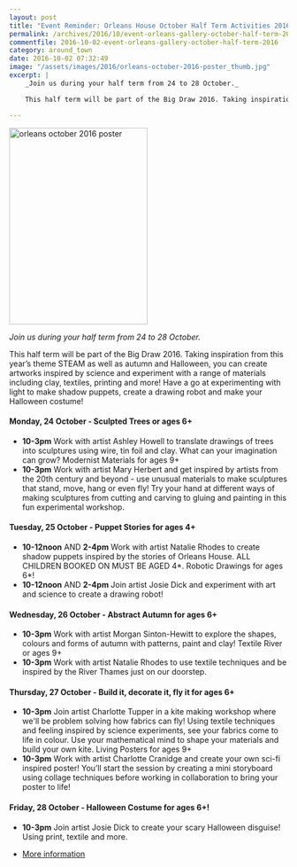 ```yaml
---
layout: post
title: "Event Reminder: Orleans House October Half Term Activities 2016"
permalink: /archives/2016/10/event-orleans-gallery-october-half-term-2016.html
commentfile: 2016-10-02-event-orleans-gallery-october-half-term-2016
category: around_town
date: 2016-10-02 07:32:49
image: "/assets/images/2016/orleans-october-2016-poster_thumb.jpg"
excerpt: |
    _Join us during your half term from 24 to 28 October._

    This half term will be part of the Big Draw 2016. Taking inspiration from this year’s theme STEAM as well as autumn and Halloween, you can create artworks inspired by science and experiment with a range of materials including clay, textiles, printing and more! Have a go at experimenting with light to make shadow puppets, create a drawing robot and make your Halloween costume!

---
```


<a href="/assets/images/2016/orleans-october-2016-poster.jpg" title="See larger version of - orleans october 2016 poster"><img src="/assets/images/2016/orleans-october-2016-poster_thumb.jpg" width="250" height="355" alt="orleans october 2016 poster" class="photo right" /></a>

*Join us during your half term from 24 to 28 October.*

This half term will be part of the Big Draw 2016. Taking inspiration from this year’s theme STEAM as well as autumn and Halloween, you can create artworks inspired by science and experiment with a range of materials including clay, textiles, printing and more! Have a go at experimenting with light to make shadow puppets, create a drawing robot and make your Halloween costume!

#### Monday, 24 October - Sculpted Trees or ages 6+

-   **10-3pm**
    Work with artist Ashley Howell to translate drawings of trees into sculptures using wire, tin foil and clay. What can your imagination can grow? Modernist Materials for ages 9+
-   **10-3pm**
    Work with artist Mary Herbert and get inspired by artists from the 20th century and beyond - use unusual materials to make sculptures that stand, move, hang or even fly! Try your hand at different ways of making sculptures from cutting and carving to gluing and painting in this fun experimental workshop.

#### Tuesday, 25 October - Puppet Stories for ages 4+

-   **10-12noon** AND **2-4pm**
    Work with artist Natalie Rhodes to create shadow puppets inspired by the stories of Orleans House.
    ALL CHILDREN BOOKED ON MUST BE AGED 4*. Robotic Drawings for ages 6*!
-   **10-12noon** AND **2-4pm**
    Join artist Josie Dick and experiment with art and science to create a drawing robot!

#### Wednesday, 26 October - Abstract Autumn for ages 6+

-   **10-3pm**
    Work with artist Morgan Sinton-Hewitt to explore the shapes, colours and forms of autumn with patterns, paint and clay! Textile River or ages 9+
-   **10-3pm**
    Work with artist Natalie Rhodes to use textile techniques and be inspired by the River Thames just on our doorstep.

#### Thursday, 27 October - Build it, decorate it, fly it for ages 6+

-   **10-3pm**
    Join artist Charlotte Tupper in a kite making workshop where we'll be problem solving how fabrics can fly!
    Using textile techniques and feeling inspired by science experiments, see your fabrics come to life in colour. Use your mathematical mind to shape your materials and build your own kite. Living Posters for ages 9+
-   **10-3pm**
    Work with artist Charlotte Cranidge and create your own sci-fi inspired poster! You’ll start the session by creating a mini storyboard using collage techniques before working in collaboration to bring your poster to life!

#### Friday, 28 October - Halloween Costume for ages 6+!

-   **10-3pm**
    Join artist Josie Dick to create your scary Halloween disguise! Using print, textile and more.

<!-- -->

-   [More information](http://www2.richmond.gov.uk/Richmondbookings/default.aspx)
